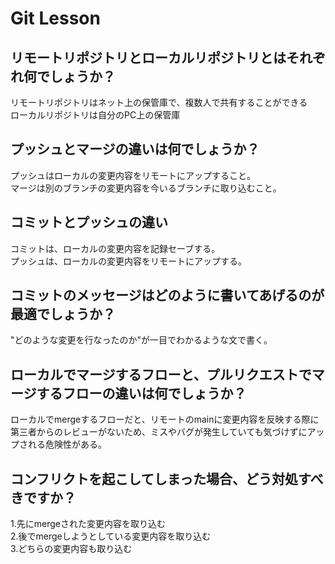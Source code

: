 # Git Lesson

## リモートリポジトリとローカルリポジトリとはそれぞれ何でしょうか？
リモートリポジトリはネット上の保管庫で、複数人で共有することができる<br>
ローカルリポジトリは自分のPC上の保管庫




## プッシュとマージの違いは何でしょうか？
プッシュはローカルの変更内容をリモートにアップすること。<br>
マージは別のブランチの変更内容を今いるブランチに取り込むこと。


## コミットとプッシュの違い
コミットは、ローカルの変更内容を記録セーブする。<br>
プッシュは、ローカルの変更内容をリモートにアップする。


## コミットのメッセージはどのように書いてあげるのが最適でしょうか？
"どのような変更を行なったのか"が一目でわかるような文で書く。


## ローカルでマージするフローと、プルリクエストでマージするフローの違いは何でしょうか？
ローカルでmergeするフローだと、リモートのmainに変更内容を反映する際に第三者からのレビューがないため、ミスやバグが発生していても気づけずにアップされる危険性がある。


## コンフリクトを起こしてしまった場合、どう対処すべきですか？
1.先にmergeされた変更内容を取り込む<br>
2.後でmergeしようとしている変更内容を取り込む<br>
3.どちらの変更内容も取り込む
